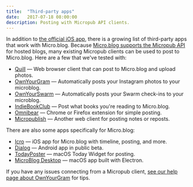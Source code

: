 ```yaml
---
title:  "Third-party apps"
date:   2017-07-18 08:00:00
description: Posting with Micropub API clients.
---
```


In addition to [the official iOS app](https://itunes.apple.com/us/app/micro-blog/id1253201335?ls=1&mt=8), there is a growing list of third-party apps that work with Micro.blog. Because [Micro.blog supports the Micropub API](http://help.micro.blog/2017/api-posting/) for hosted blogs, many existing Micropub clients can be used to post to Micro.blog. Here are a few that we've tested with:

* [Quill](https://quill.p3k.io/) — Web browser client that can post to Micro.blog and upload photos.
* [OwnYourGram](http://ownyourgram.com/) — Automatically posts your Instagram photos to your microblog.
* [OwnYourSwarm](https://ownyourswarm.p3k.io/) — Automatically posts your Swarm check-ins to your microblog.
* [IndieBookClub](https://indiebookclub.biz/) — Post what books you're reading to Micro.blog.
* [Omnibear](https://chrome.google.com/webstore/detail/omnibear/cjieakdeocmiimmphkfhdfbihhncoocn) — Chrome or Firefox extension for simple posting.
* [Micropublish](https://micropublish.net/) — Another web client for posting notes or reposts.

There are also some apps specifically for Micro.blog:

* [Icro](https://itunes.apple.com/us/app/icro/id1375296597?ls=1&mt=8) — iOS app for Micro.blog with timeline, posting, and more.
* [Dialog](https://play.google.com/store/apps/details?id=com.dialogapp.dialog) — Android app in public beta.
* [TodayPoster](https://github.com/bryanluby/TodayPoster) — macOS Today Widget for posting.
* [MicroBlog Desktop](http://matthewroach.me/micro-blog-desktop/) — macOS app built with Electron.

If you have any issues connecting from a Micropub client, [see our help page about OwnYourGram](http://help.micro.blog/2017/instagram/) for tips.